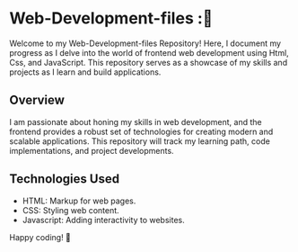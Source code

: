# Web-Development-files :👋

Welcome to my Web-Development-files Repository! Here, I document my progress as I delve into the world of frontend web development using Html, Css, and JavaScript. This repository serves as a showcase of my skills and projects as I learn and build applications.

## Overview
I am passionate about honing my skills in web development, and the frontend provides a robust set of technologies for creating modern and scalable applications. This repository will track my learning path, code implementations, and project developments.

## Technologies Used
- HTML: Markup for web pages.
- CSS: Styling web content.
- Javascript: Adding interactivity to websites.

Happy coding! 🚀
